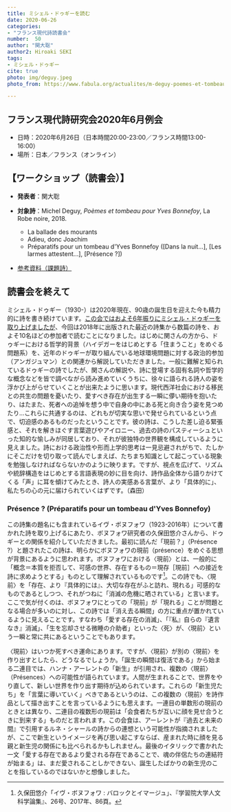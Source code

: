 ```yaml
---
title: ミシェル・ドゥギーを読む
date: 2020-06-26
categories:
- "フランス現代詩読書会"
number:  50
author: "関大聡"
author2: Hiroaki SEKI
tags:
- ミシェル・ドゥギー
cite: true
photo: img/deguy.jpeg
photo_from: https://www.fabula.org/actualites/m-deguy-poemes-et-tombeau-pour-yves-bonnefoy_86113.php

---
```


## フランス現代詩研究会2020年6月例会

- 日時：2020年6月26日（日本時間20:00-23:00／フランス時間13:00-16:00）
- 場所：日本／フランス（オンライン）

<!--more-->

## 【ワークショップ（読書会）】

- **発表者**：関大聡

- **対象詩**：Michel Deguy, *Poèmes et tombeau pour Yves Bonnefoy*, La Robe noire, 2018.
    - La ballade des mourants
    - Adieu, donc Joachim
    - Préparatifs pour un tombeau d'Yves Bonnefoy ([Dans la nuit...], [Les larmes attestent...], [Présence ?])

- [参考資料（課題詩）](https://groups.google.com/d/msg/poesiecontemporaine/WhB1ZvanC6Q/YhNnKcxnBwAJ)


## 読書会を終えて

ミシェル・ドゥギー（1930-）は2020年現在、90歳の誕生日を迎えた今も精力的に詩を書き続けています。[この会ではおよそ6年振りにミシェル・ドゥギーを取り上げましたが](../2014-05-30-deguy/)、今回は2018年に出版された最近の詩集から数篇の詩を、およそ10名ほどの参加者で読むことになりました。はじめに関さんの方から、ドゥギーにおける哲学的背景（ハイデガーをはじめとする「住まうこと」をめぐる問題系）を、近年のドゥギーが取り組んでいる地球環境問題に対する政治的参加（アンガジュマン）との関連から解説していただきました。一般に難解と知られているドゥギーの詩でしたが、関さんの解説や、詩に登場する固有名詞や哲学的な概念などを皆で調べながら読み進めていくうちに、徐々に語られる詩人の姿を浮かび上がらせていくことが出来たように思います。現代西洋社会における移民との共生の問題を憂いたり、愛すべき存在が出生する一瞬に儚い期待を抱いたり、はたまた、死者への追悼を想う中で自身の中にある死と向き合う姿を見つめたり...これらに共通するのは、どれもが切実な思いで発せられているという点で、切迫感のあるものだったということです。彼の詩は、こうした差し迫る緊張感と、それを解きほぐす言葉遊びやアイロニー、過去の詩のパスティーシュといった知的な愉しみが同居しており、それが彼独特の世界観を構成しているように見えました。詩における政治性や形而上学的思考は一見忌避されがちで、たしかにそこだけを切り取って読んでしまえば、たちまち知識として起こっている現象を勉強しなければならないかのように映ります。ですが、視点を広げて、リズムや統辞構造をはじめとする言語表現の妙に目を向け、詩作品全体から語りかけてくる「声」に耳を傾けてみたとき、詩人の実感ある言葉が、より「具体的に」、私たちの心の元に届けられていくはずです。（森田）

### Présence ? (Préparatifs pour un tombeau d'Yves Bonnefoy)

この詩集の題名にも含まれているイヴ・ボヌフォワ（1923-2016年）について書かれた詩を取り上げるにあたり、ボヌフォワ研究者の久保田悠介さんから、ドゥギーとの関係を紹介していただきました。最初に読んだ「現前？」（Présence ?）と題されたこの詩は、明らかにボヌフォワの現前（présence）をめぐる思想が背景にあるように思われます。ボヌフォワにおける〈現前〉とは、一般的に「概念＝本質を拒否して、可感の世界、存在するもの＝現存［現前］への接近を詩に求めようとする」ものとして理解されているものです[^1]。この詩でも、〈現前〉を「存在、より『具体的には』、大切な存在がふと訪れ、現れる」可感的なものであるとしつつ、それがつねに「消滅の危機に晒されている」と言います。ここで気が付くのは、ボヌフォワにとっての「現前」が「現れる」ことが問題となる場合が多いのに対し、この詩では「消え去る瞬間」の方に重点が置かれているように見えることです。すなわち「愛する存在の消滅」、「『私』自らの『遺言なき』消滅」、「生を忘却させる微睡の介助者」といった〈死〉が、〈現前〉という一瞬と常に共にあるということでもあります。

〈現前〉はいつか死すべき運命にあります。ですが、〈現前〉が別の〈現前〉を作り出すとしたら、どうなるでしょうか。「誕生の瞬間は復活である」から始まる二連目では、ハンナ・アーレントの「新生」が引用され、複数の〈現前〉（Présences）への可能性が語られています。人間が生まれることで、世界をやり直して、新しい世界を作り出す期待が込められています。これらの「新生児たち」を「言葉に導いていく」べきであるというのは、この複数の〈現前〉を詩作品として描き出すことを言っているようにも思えます。一連目の単数形の現前のときとは異なり、二連目の複数形の現前は「会食者たちが互いに顔を見せ合うときに到来する」ものだと言われます。この会食は、アーレントが『過去と未来の間』で引用するルネ・シャールの詩からの連想という可能性が指摘されましたが、ここで新生というイメージを再び思い起こすならば、産まれた時に顔を見る親と新生児の関係にも比べられるかもしれません。最後のイタリックで書かれた一文「愛する存在であるより愛される存在であることで、魂の伴侶たちの連結符が始まる」は、まだ愛されることしかできない、誕生したばかりの新生児のことを指しているのではないかと想像しました。

[^1]: 久保田悠介「イヴ・ボヌフォワ : バロックとイマージュ」、『学習院大学人文科学論集』、26号、2017年、86頁。

<!--
### La ballade des mourants

フランソワ・ヴィヨンの有名な死「首吊り人のバラッド」をオマージュした作品です。2017年にPO&SIE誌で発表されたものですが、いくつか。

tenter de vivreはValéryのオマージュになっている。

### Dans la nuit du tombeau ...

再びPréparatifs pour un tombeau d’Yves Bonnefoyからの一節です。

時間の関係上、ここまでしか読むことができませんでしたが、残りの詩もメーリングリスト上で議論できればと思います。


-->
